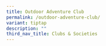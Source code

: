 ```yaml
---
title: Outdoor Adventure Club
permalink: /outdoor-adventure-club/
variant: tiptap
description: ""
third_nav_title: Clubs & Societies
---
```

